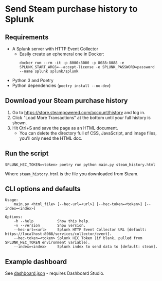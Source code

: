 # Send Steam purchase history to Splunk

## Requirements
- A Splunk server with HTTP Event Collector
  - Easily create an ephemeral one in Docker:
    ```shell
    docker run --rm -it -p 8000:8000 -p 8088:8088 -e SPLUNK_START_ARGS=--accept-license -e SPLUNK_PASSWORD=password --name splunk splunk/splunk
    ```
- Python 3 and Poetry
- Python dependencies (`poetry install --no-dev`)

## Download your Steam purchase history
1. Go to https://store.steampowered.com/account/history and log in.
2. Click "Load More Transactions" at the bottom until your full history is shown.
3. Hit Ctrl+S and save the page as an HTML document.
   - You can delete the directory full of CSS, JavaScript, and image files, you'll only need the HTML doc.

## Run the script
```shell
SPLUNK_HEC_TOKEN=<token> poetry run python main.py steam_history.html
```

Where `steam_history.html` is the file you downloaded from Steam.

## CLI options and defaults
```
Usage:
    main.py <html_file> [--hec-url=<url>] [--hec-token=<token>] [--index=<index>]

Options:
    -h --help           Show this help.
    -v --version        Show version.
    --hec-url=<url>     Splunk HTTP Event Collector URL [default: https://localhost:8088/services/collector/event].
    --hec-token=<token> Splunk HEC Token (if blank, pulled from SPLUNK_HEC_TOKEN environment variable).
    --index=<index>     Splunk index to send data to [default: steam].
```

## Example dashboard
See [dashboard.json](dashboard.json) - requires Dashboard Studio.
